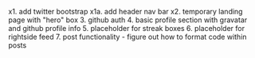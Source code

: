 x1. add twitter bootstrap
x1a. add header nav bar
x2. temporary landing page with "hero" box
3. github auth
4. basic profile section with gravatar and github profile info
5. placeholder for streak boxes
6. placeholder for rightside feed
7. post functionality - figure out how to format code within posts
